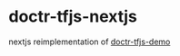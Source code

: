 # doctr-tfjs-nextjs

nextjs reimplementation of [doctr-tfjs-demo](https://github.com/mindee/doctr-tfjs-demo)

